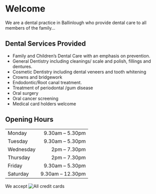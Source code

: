 # Welcome

We are a dental practice in Ballinlough who provide dental care to all
members of the family...
  
## Dental Services Provided

* Family and Children’s Dental Care with an emphasis on prevention.
* General Dentistry including cleanings/ scale and polish, fillings
  and dentures.
* Cosmetic Dentistry including dental veneers and tooth whitening
* Crowns and bridgework
* Endodontic/Root canal treatment.
* Treatment of periodontal /gum disease
* Oral surgery
* Oral cancer screening
* Medical card holders welcome

## Opening Hours

|             |                   |
|-------------|------------------:|
| Monday      |  9.30am –  5.30pm |
| Tuesday     |  9.30am –  5.30pm |
| Wednesday   |  2pm    –  7.30pm |
| Thursday    |  2pm    –  7.30pm |
| Friday      |  9.30am –  5.30pm |
| Saturday    |  9.30am – 12.30pm |

We accept ![All credit cards](/creditcards.png)
